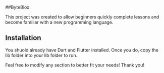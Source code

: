 ##ByteBlox

This project was created to allow beginners quickly complete lessons and become familiar with a new programming language.

## Installation

You shuold already have Dart and Flutter installed. Once you do, copy the lib folder into your lib folder to run.

Feel free to modify any section to better fit your needs!
Thank you!
